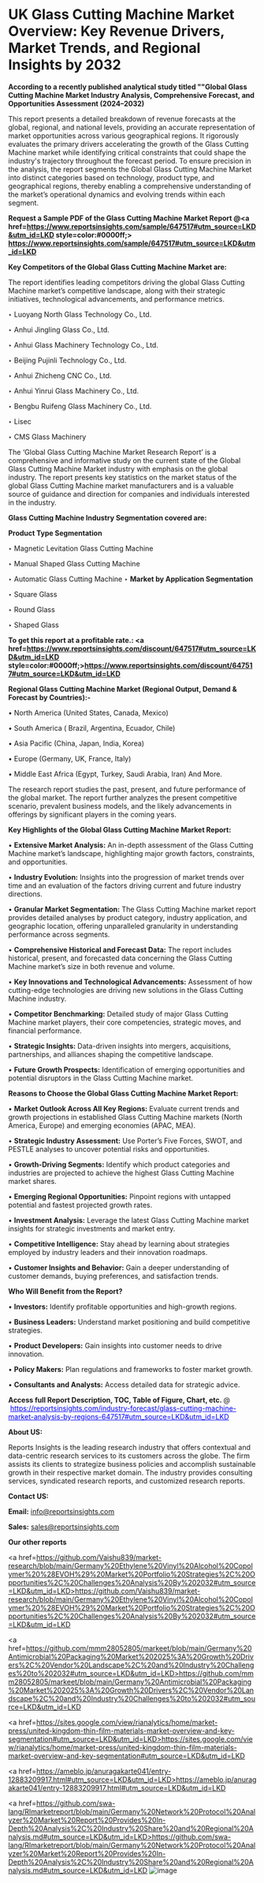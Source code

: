 # UK Glass Cutting Machine Market Overview: Key Revenue Drivers, Market Trends, and Regional Insights by 2032

<strong>According to a recently published analytical study titled ""Global Glass Cutting Machine Market Industry Analysis, Comprehensive Forecast, and Opportunities Assessment (2024–2032)</strong>

This report presents a detailed breakdown of revenue forecasts at the global, regional, and national levels, providing an accurate representation of market opportunities across various geographical regions. It rigorously evaluates the primary drivers accelerating the growth of the Glass Cutting Machine market while identifying critical constraints that could shape the industry's trajectory throughout the forecast period. To ensure precision in the analysis, the report segments the Global Glass Cutting Machine Market into distinct categories based on technology, product type, and geographical regions, thereby enabling a comprehensive understanding of the market’s operational dynamics and evolving trends within each segment.

<strong>Request a Sample PDF of the Glass Cutting Machine Market Report </strong><strong>@<a href=https://www.reportsinsights.com/sample/647517#utm_source=LKD&utm_id=LKD style=color:#0000ff;> https://www.reportsinsights.com/sample/647517#utm_source=LKD&utm_id=LKD</a></strong></font>

<strong>Key Competitors of the Global Glass Cutting Machine Market are:</strong>

The report identifies leading competitors driving the global Glass Cutting Machine market’s competitive landscape, along with their strategic initiatives, technological advancements, and performance metrics.

‣ Luoyang North Glass Technology Co., Ltd.

‣ Anhui Jingling Glass Co., Ltd.

‣ Anhui Glass Machinery Technology Co., Ltd.

‣ Beijing Pujinli Technology Co., Ltd.

‣ Anhui Zhicheng CNC Co., Ltd.

‣ Anhui Yinrui Glass Machinery Co., Ltd.

‣ Bengbu Ruifeng Glass Machinery Co., Ltd.

‣ Lisec

‣ CMS Glass Machinery

The ‘Global Glass Cutting Machine Market Research Report’ is a comprehensive and informative study on the current state of the Global Glass Cutting Machine Market industry with emphasis on the global industry. The report presents key statistics on the market status of the global Glass Cutting Machine market manufacturers and is a valuable source of guidance and direction for companies and individuals interested in the industry.

<strong>Glass Cutting Machine Industry Segmentation covered are:</strong>

<strong>Product Type Segmentation</strong>

‣ Magnetic Levitation Glass Cutting Machine

‣ Manual Shaped Glass Cutting Machine

‣ Automatic Glass Cutting Machine
‣ 
<strong>Market by Application Segmentation</strong>

‣ Square Glass

‣ Round Glass

‣ Shaped Glass

<strong>To get this report at a profitable rate.: <a href=https://www.reportsinsights.com/discount/647517#utm_source=LKD&utm_id=LKD style=color:#0000ff;>https://www.reportsinsights.com/discount/647517#utm_source=LKD&utm_id=LKD</a></strong></font>

<strong>Regional Glass Cutting Machine Market (Regional Output, Demand &amp; Forecast by Countries):-</strong>

• North America (United States, Canada, Mexico)

• South America ( Brazil, Argentina, Ecuador, Chile)

• Asia Pacific (China, Japan, India, Korea)

• Europe (Germany, UK, France, Italy)

• Middle East Africa (Egypt, Turkey, Saudi Arabia, Iran) And More.

The research report studies the past, present, and future performance of the global market. The report further analyzes the present competitive scenario, prevalent business models, and the likely advancements in offerings by significant players in the coming years.

<strong>Key Highlights of the Global Glass Cutting Machine Market Report:</strong>

• <strong>Extensive Market Analysis:</strong> An in-depth assessment of the Glass Cutting Machine market’s landscape, highlighting major growth factors, constraints, and opportunities.

• <strong>Industry Evolution:</strong> Insights into the progression of market trends over time and an evaluation of the factors driving current and future industry directions.

• <strong>Granular Market Segmentation:</strong> The Glass Cutting Machine market report provides detailed analyses by product category, industry application, and geographic location, offering unparalleled granularity in understanding performance across segments.

• <strong>Comprehensive Historical and Forecast Data:</strong> The report includes historical, present, and forecasted data concerning the Glass Cutting Machine market’s size in both revenue and volume.

• <strong>Key Innovations and Technological Advancements:</strong> Assessment of how cutting-edge technologies are driving new solutions in the Glass Cutting Machine industry.

• <strong>Competitor Benchmarking:</strong> Detailed study of major Glass Cutting Machine market players, their core competencies, strategic moves, and financial performance.

• <strong>Strategic Insights:</strong> Data-driven insights into mergers, acquisitions, partnerships, and alliances shaping the competitive landscape.

• <strong>Future Growth Prospects:</strong> Identification of emerging opportunities and potential disruptors in the Glass Cutting Machine market.

<strong>Reasons to Choose the Global Glass Cutting Machine Market Report:</strong>

• <strong>Market Outlook Across All Key Regions:</strong> Evaluate current trends and growth projections in established Glass Cutting Machine markets (North America, Europe) and emerging economies (APAC, MEA).

• <strong>Strategic Industry Assessment:</strong> Use Porter’s Five Forces, SWOT, and PESTLE analyses to uncover potential risks and opportunities.

• <strong>Growth-Driving Segments:</strong> Identify which product categories and industries are projected to achieve the highest Glass Cutting Machine market shares.

• <strong>Emerging Regional Opportunities:</strong> Pinpoint regions with untapped potential and fastest projected growth rates.

• <strong>Investment Analysis:</strong> Leverage the latest Glass Cutting Machine market insights for strategic investments and market entry.

• <strong>Competitive Intelligence:</strong> Stay ahead by learning about strategies employed by industry leaders and their innovation roadmaps.

• <strong>Customer Insights and Behavior:</strong> Gain a deeper understanding of customer demands, buying preferences, and satisfaction trends.

<strong>Who Will Benefit from the Report?</strong>

• <strong>Investors:</strong> Identify profitable opportunities and high-growth regions.

• <strong>Business Leaders:</strong> Understand market positioning and build competitive strategies.

• <strong>Product Developers:</strong> Gain insights into customer needs to drive innovation.

• <strong>Policy Makers:</strong> Plan regulations and frameworks to foster market growth.

• <strong>Consultants and Analysts:</strong> Access detailed data for strategic advice.
</ul>
<strong>Access full Report Description, TOC, Table of Figure, Chart, etc. </strong>@  <a href=https://reportsinsights.com/industry-forecast/glass-cutting-machine-market-analysis-by-regions-647517#utm_source=LKD&utm_id=LKD style=color:#0000ff;>https://reportsinsights.com/industry-forecast/glass-cutting-machine-market-analysis-by-regions-647517#utm_source=LKD&utm_id=LKD</a></font>

<strong><strong>About US</strong>:</strong>

Reports Insights is the leading research industry that offers contextual and data-centric research services to its customers across the globe. The firm assists its clients to strategize business policies and accomplish sustainable growth in their respective market domain. The industry provides consulting services, syndicated research reports, and customized research reports.

<strong>Contact US:</strong>

<p class=""""><b>Email:</b> <a href=mailto:info@reportsinsights.com>info@reportsinsights.com</a></p>
<p class=""""><b>Sales:</b> <a href=mailto:sales@reportsinsights.com>sales@reportsinsights.com</a></p>

<strong>Our other reports</strong>

<a href=https://github.com/Vaishu839/market-research/blob/main/Germany%20Ethylene%20Vinyl%20Alcohol%20Copolymer%20%28EVOH%29%20Market%20Portfolio%20Strategies%2C%20Opportunities%2C%20Challenges%20Analysis%20By%202032#utm_source=LKD&utm_id=LKD>https://github.com/Vaishu839/market-research/blob/main/Germany%20Ethylene%20Vinyl%20Alcohol%20Copolymer%20%28EVOH%29%20Market%20Portfolio%20Strategies%2C%20Opportunities%2C%20Challenges%20Analysis%20By%202032#utm_source=LKD&utm_id=LKD</a>

<a href=https://github.com/mmm28052805/markeet/blob/main/Germany%20Antimicrobial%20Packaging%20Market%202025%3A%20Growth%20Drivers%2C%20Vendor%20Landscape%2C%20and%20Industry%20Challenges%20to%202032#utm_source=LKD&utm_id=LKD>https://github.com/mmm28052805/markeet/blob/main/Germany%20Antimicrobial%20Packaging%20Market%202025%3A%20Growth%20Drivers%2C%20Vendor%20Landscape%2C%20and%20Industry%20Challenges%20to%202032#utm_source=LKD&utm_id=LKD</a>

<a href=https://sites.google.com/view/rianalytics/home/market-press/united-kingdom-thin-film-materials-market-overview-and-key-segmentation#utm_source=LKD&utm_id=LKD>https://sites.google.com/view/rianalytics/home/market-press/united-kingdom-thin-film-materials-market-overview-and-key-segmentation#utm_source=LKD&utm_id=LKD</a>

<a href=https://ameblo.jp/anuragakarte041/entry-12883209917.html#utm_source=LKD&utm_id=LKD>https://ameblo.jp/anuragakarte041/entry-12883209917.html#utm_source=LKD&utm_id=LKD</a>

<a href=https://github.com/swa-lang/RImarketreport/blob/main/Germany%20Network%20Protocol%20Analyzer%20Market%20Report%20Provides%20In-Depth%20Analysis%2C%20Industry%20Share%20and%20Regional%20Analysis.md#utm_source=LKD&utm_id=LKD>https://github.com/swa-lang/RImarketreport/blob/main/Germany%20Network%20Protocol%20Analyzer%20Market%20Report%20Provides%20In-Depth%20Analysis%2C%20Industry%20Share%20and%20Regional%20Analysis.md#utm_source=LKD&utm_id=LKD</a>
![image](https://github.com/user-attachments/assets/bd4e1723-1892-4736-924a-18edcb61c2fb)
